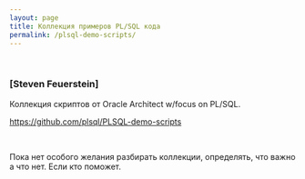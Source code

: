 ```yaml
---
layout: page
title: Коллекция примеров PL/SQL кода
permalink: /plsql-demo-scripts/
---
```


<br/>

### [Steven Feuerstein]

Коллекция скриптов от Oracle Architect w/focus on PL/SQL.

https://github.com/plsql/PLSQL-demo-scripts


<br/>

Пока нет особого желания разбирать коллекции, определять, что важно а что нет.
Если кто поможет.
